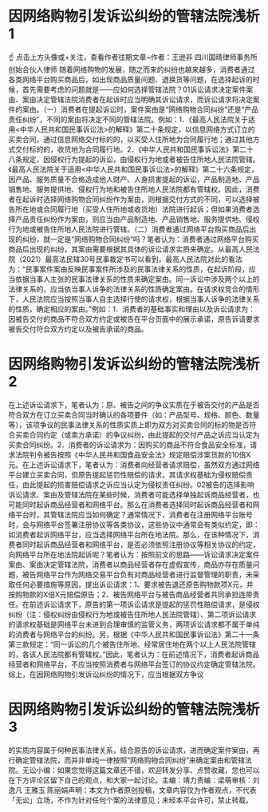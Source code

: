# 因网络购物引发诉讼纠纷的管辖法院浅析1

☝ 点击上方头像或+关注，查看作者往期文章~作者：王逊非 四川国晴律师事务所创始合伙人律师 随着网络购物的发展，随之而来的纠纷也越来越多，消费者通过各类网络平台购买商品后，如出现商品质量问题、退换货等问题，在选择起诉的时候，首先需要考虑的问题就是——应如何选择管辖法院？01诉讼请求决定案件案由、案由决定管辖法院消费者在起诉时应当明确其诉讼请求，而诉讼请求将决定案件的案由。（一）消费者在提起诉讼时，案件案由是“网络购物合同纠纷”还是“产品责任纠纷”，不同的案由将决定不同的管辖法院。例如：1．《最高人民法院关于适用<中华人民共和国民事诉讼法>的解释》第二十条规定，以信息网络方式订立的买卖合同，通过信息网络交付标的的，以买受人住所地为合同履行地；通过其他方式交付标的的，收货地为合同履行地。2．《中华人民共和国民事诉讼法》第二十八条规定，因侵权行为提起的诉讼，由侵权行为地或者被告住所地人民法院管辖。《最高人民法院关于适用<中华人民共和国民事诉讼法>的解释》第二十六条规定，因产品、服务质量不合格造成他人财产、人身损害提起的诉讼，产品制造地、产品销售地、服务提供地、侵权行为地和被告住所地人民法院都有管辖权。因此，消费者在起诉时选择网络购物合同纠纷作为案由，则根据交付方式的不同，可以选择被告所在地或合同履行地（买受人住所地或收货地）法院进行起诉；但如果消费者选择产品责任纠纷作为案由，则应当由产品制造地、产品销售地、服务提供地、侵权行为地或被告住所地人民法院进行管辖。（二）消费者通过网络平台购买商品后出现的纠纷，就一定是“网络购物合同纠纷”吗？笔者认为：消费者通过网络平台购买商品后出现的纠纷，其案由需要根据其具体的诉讼请求实质来确定。从最高人民法院（2021）最高法民辖30号民事裁定书可以看到，最高人民法院对此的看法为：“民事案件案由反映民事案件所涉及的民事法律关系的性质，在起诉阶段，应当依据当事人主张的民事法律关系的性质来确定案由。同一诉讼中涉及两个以上的法律关系的，应当依当事人诉争的法律关系的性质确定案由。在请求权竞合的情形下，人民法院应当按照当事人自主选择行使的请求权，根据当事人诉争的法律关系的性质，确定相应的案由。”例如：1．消费者的基础事实和理由以及诉讼请求为：因被告交付的商品不符合双方约定或被告在平台页面中的展示承诺，原告诉请要求被告交付符合双方约定以及被告承诺的商品。

# 因网络购物引发诉讼纠纷的管辖法院浅析2

在上述诉讼请求下，笔者认为：原、被告之间的争议实质在于被告交付的产品是否符合双方在订立买卖合同当时确认的各项要件（如：产品型号、规格、颜色、数量等），该项争议的民事法律关系的性质实质上即为双方对买卖合同的标的物是否符合买卖合同约定（或卖方承诺）的争议纠纷，由此提起的交付产品之诉应当认定为买卖合同纠纷。2．消费者的诉讼请求为：因购买的商品不符合食品安全标准，请求法院判令被告按照《中华人民共和国食品安全法》规定赔偿涉案货款的10倍X元。在上述诉讼请求下，笔者认为：消费者向经营者请求赔偿，虽然双方通过网络平台建立买卖合同，但原告提起惩罚性赔偿的请求，其请求权基础为侵权赔偿责任，由此提起的损害赔偿请求之诉应当认定为侵权责任纠纷。02被告的选择影响诉讼请求、案由及管辖法院在某些时候，消费者可能选择单独起诉商品经营者，也可能同时起诉商品经营者和网络平台。那么在消费者选择同时起诉商品经营者和网络平台时，其管辖法院应当如何确定？通常情况下，消费者在注册网络平台账号时，会与网络平台签署注册协议等各类协议，这些协议中通常会有类似约定，即：如消费者起诉网络平台，应当选择网络平台所在地法院。那么，在该种情况下，消费者同时起诉商品经营者和网络平台，是否必须依照注册协议等相关协议的约定，向网络平台所在地法院起诉呢？笔者认为：按照前文的思路——诉讼请求决定案件案由、案由决定管辖法院，消费者以商品经营者存在虚假宣传，商品亦存在质量问题，被告网络平台作为网络交易平台负有对商品经营者进行监督管理的职责，未采取任何必要措施等原因，提出诉讼请求：1、要求被告退还原告购物款项X元，并按购物款的X倍X元赔偿原告；2、被告网络平台与被告商品经营者共同承担连带责任。在前述诉讼请求下，原告的第一项诉讼请求是提起的惩罚性赔偿请求，是侵权纠纷（注：侵权纠纷由侵权行为地或被告住所地人民法院管辖）、第二项诉讼请求的请求权基础是网络平台未进到合理审慎的监管义务，两项诉讼请求都不属于单纯的消费者与网络平台的纠纷。另，根据《中华人民共和国民事诉讼法》第二十一条第三款规定：“同一诉讼的几个被告住所地、经常居住地在两个以上人民法院管辖的，各该人民法院都有管辖权。”因此，笔者认为：在前述情况下，消费者起诉商品经营者和网络平台，不应当按照消费者与网络平台签订的协议约定确定管辖法院。综上，在因网络购物引发诉讼纠纷的情况下，应当根据双方争议

# 因网络购物引发诉讼纠纷的管辖法院浅析3

的实质内容属于何种民事法律关系，结合原告的诉讼请求，进而确定案件案由，再行确定管辖法院，而并非单纯一律按照“网络购物合同纠纷”来确定案由和管辖法院。无讼小编：如果您觉得这篇文章还不错，欢迎转发分享、点赞收藏，您也可以在下方评论区留下自己的观点，和大家一起讨论。主编：靖力责编：梁萌审核：刘逸凡 王雅玉 陈丽娟声明：本文为作者原创投稿，文章内容仅为作者观点，不代表「无讼」立场，不作为针对任何个案的法律意见；未经本平台许可，禁止转载。

